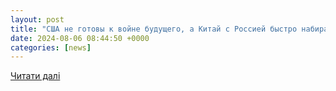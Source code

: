 ```yaml
---
layout: post
title: "США не готовы к войне будущего, а Китай с Россией быстро набирают обороты, — Foreign Affairs"
date: 2024-08-06 08:44:50 +0000
categories: [news]
---
```


[Читати далі](https://focus.ua/digital/661522-ssha-ne-gotovy-k-voyne-budushchego-a-kitay-s-rossiey-bystro-nabirayut-oboroty-foreign-affairs)
